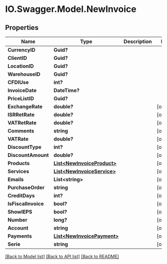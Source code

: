 # IO.Swagger.Model.NewInvoice
## Properties

Name | Type | Description | Notes
------------ | ------------- | ------------- | -------------
**CurrencyID** | **Guid?** |  | 
**ClientID** | **Guid?** |  | 
**LocationID** | **Guid?** |  | 
**WarehouseID** | **Guid?** |  | 
**CFDIUse** | **int?** |  | 
**InvoiceDate** | **DateTime?** |  | 
**PriceListID** | **Guid?** |  | 
**ExchangeRate** | **double?** |  | [optional] 
**ISRRetRate** | **double?** |  | [optional] 
**VATRetRate** | **double?** |  | [optional] 
**Comments** | **string** |  | [optional] 
**VATRate** | **double?** |  | [optional] 
**DiscountType** | **int?** |  | [optional] 
**DiscountAmount** | **double?** |  | [optional] 
**Products** | [**List&lt;NewInvoiceProduct&gt;**](NewInvoiceProduct.md) |  | [optional] 
**Services** | [**List&lt;NewInvoiceService&gt;**](NewInvoiceService.md) |  | [optional] 
**Emails** | **List&lt;string&gt;** |  | [optional] 
**PurchaseOrder** | **string** |  | [optional] 
**CreditDays** | **int?** |  | [optional] 
**IsFiscalInvoice** | **bool?** |  | [optional] 
**ShowIEPS** | **bool?** |  | [optional] 
**Number** | **long?** |  | [optional] 
**Account** | **string** |  | [optional] 
**Payments** | [**List&lt;NewInvoicePayment&gt;**](NewInvoicePayment.md) |  | [optional] 
**Serie** | **string** |  | [optional] 

[[Back to Model list]](../README.md#documentation-for-models) [[Back to API list]](../README.md#documentation-for-api-endpoints) [[Back to README]](../README.md)

